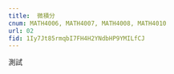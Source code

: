 ```yaml
---
title:  微積分
cnum: MATH4006, MATH4007, MATH4008, MATH4010
url: 02
fid: 1Iy7Jt85rmqbI7FH4H2YNdbHP9YMILfCJ
---
```

測試